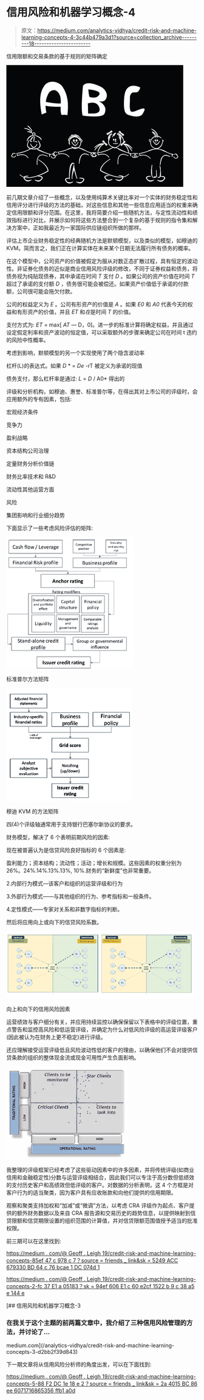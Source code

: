 # 信用风险和机器学习概念-4

> 原文：<https://medium.com/analytics-vidhya/credit-risk-and-machine-learning-concepts-4-3c44b479a3d1?source=collection_archive---------18----------------------->

信用限额和交易条款的基于规则的矩阵确定

![](img/8c5e2d86ae4e3c1819834e24d4ed334f.png)

前几期文章介绍了一些概念，以及使用纯算术关键比率对一个实体的财务稳定性和信用评分进行评级的方法的基础，对这些信息和其他一些信息应用适当的权重来确定信用限额和评分范围。在这里，我将简要介绍一些随机方法，与定性流动性和绩效指标进行对比，并展示如何将这些方法整合到一个复杂的基于规则的指令集和解决方案中，正如我最近为一家国际供应链组织所做的那样。

评估上市企业财务稳定性的经典随机方法是默顿模型，以及类似的模型，如穆迪的 KVM。简而言之，我们正在计算实体在未来某个日期无法履行所有债务的概率。

在这个模型中，公司资产的价值被假定为服从对数正态扩散过程，具有恒定的波动性。非证券化债务的近似是商业信用风险评级的修改，不同于证券权益和债务，将债务视为纯贴现债券，其中承诺在时间 *T* 支付 *D* 。如果公司的资产价值在时间 *T* 超过了承诺的支付额 *D* ，债务很可能会被偿还。如果资产价值低于承诺的付款额，公司很可能会拖欠付款。

公司的权益定义为 *E* 。公司有形资产的价值是 *A* 。如果 *E0* 和 *A0* 代表今天的权益和有形资产的价值，并且 *ET* 和*在*是时间 *T* 的价值。

支付方式为: *ET =* max[ *AT* — D，0]。进一步的标准计算将确定权益，并且通过设定假定利率和资产波动的恒定值，可以采取额外的步骤来确定公司在时间 t 违约的风险中性概率。

考虑到影响，默顿模型的另一个实现使用了两个隐含波动率

杠杆(L)的表达式。如果 *D* * = *De* -rT 被定义为承诺的现值

债务支付，那么杠杆率是通过: *L* = *D* / A0* 得出的

评级和分析机构，如穆迪、惠誉、标准普尔等，在得出其对上市公司的评级时，会应用额外的专有因素，包括:

宏观经济条件

竞争力

盈利战略

资本结构公司治理

定量财务分析价值链

财务比率技术和 R&D

流动性其他运营方面

风险

集团影响和行业细分趋势

下面显示了一些考虑风险评估的矩阵:

![](img/f58e6e97ea011cb71686404a6eeece10.png)

标准普尔方法矩阵

![](img/c37dbc426d2a8072d8683c5dd7efc390.png)

穆迪 KVM 的方法矩阵

四(4)个评级轴通常用于支持银行巴塞尔新协议的要求。

财务模型，解决了 6 个表明前期风险的因素:

现在被普遍认为是信贷风险良好指标的 6 个因素是:

盈利能力；资本结构；流动性；活动；增长和规模。这些因素的权重分别为 26%。24%.14%.13%.13%, 10%.财务的“新鲜度”也非常重要。

2.内部行为模式—该客户和组织的运营评级和行为

3.外部行为模式——与其他组织的行为、参考指标和一般条件。

4.定性模式——专家对关系和非数字指标的判断。

然后将应用向上或向下的信贷风险系数。

![](img/1fe1862d7cc558cf99f13071c4d20a0d.png)

向上和向下的信用风险因素

运营绩效与客户细分有关，并应用持续监控以确保保留以下表格中的评级位置，重点警告和监控高风险和低运营评级，并确定为什么对低风险评级的高运营评级客户(因此被认为在财务上更不稳定)进行评级。

还应理解接受运营评级低且风险波动性低的客户的理由，以确保他们不会对提供信贷条款的组织的整体现金流或现金可用性产生负面影响。

![](img/15043ebb7ed48af273add5d0d33d3826.png)

我整理的评级框架已经考虑了这些驱动因素中的许多因素，并将传统评级(如商业信用和金融稳定性)分数与运营评级相结合，因此我们可以专注于高分数但低绩效的支付历史客户和高绩效但低评级的客户。对数据的分析表明，这 4 个方框是对客户行为的适当聚类，因为客户具有应收账款和向他们提供的信用期限。

观察和聚类支持加权和“加减”或“微调”方法，以考虑 CRA 评级作为起点、客户提供的额外财务数据以及来自 CRA 报告源和交易历史的趋势信息，以提供映射到信贷限额和信贷期限设置的组织范围的计算值，并对信贷限额范围值授予适当的批准权限。

前三期可以在这里找到:

[https://medium . com/@ Geoff . Leigh 19/credit-risk-and-machine-learning-concepts-85ef 47 c 978 c 7？source = friends _ link&sk = 5249 ACC 679330 BD 64 c 76 bcae 1 DC 074d 1](/@geoff.leigh19/credit-risk-and-machine-learning-concepts-85ef47c978c7?source=friends_link&sk=5249acc679330bd64c76bcae1dc074d1)

[https://medium . com/@ Geoff . Leigh 19/credit-risk-and-machine-learning-concepts-2-fc 37 E1 a 05183？sk = 94ef 606 E1 c 60 e2cf 1522 b 9 c 38 a5 e 144 e](/@geoff.leigh19/credit-risk-and-machine-learning-concepts-2-fc37e1a05183?sk=94ef606e1c60e2cf1522b9c38a5e144e)

[](/analytics-vidhya/credit-risk-and-machine-learning-concepts-3-d2bb2f39d843) [## 信用风险和机器学习概念-3

### 在我关于这个主题的前两篇文章中，我介绍了三种信用风险管理的方法，并讨论了…

medium.com](/analytics-vidhya/credit-risk-and-machine-learning-concepts-3-d2bb2f39d843) 

下一期文章将从信用风险分析师的角度出发，可以在下面找到:

[https://medium . com/@ Geoff . Leigh 19/credit-risk-and-machine-learning-concepts-5-88 F2 DC 1e 18 e 2？source = friends _ link&sk = 2a 4015 BC 86 ee 6071716865356 ffb1 a0d](/@geoff.leigh19/credit-risk-and-machine-learning-concepts-5-88f2dc1e18e2?source=friends_link&sk=2a4015bc86ee6071716865356ffb1a0d)